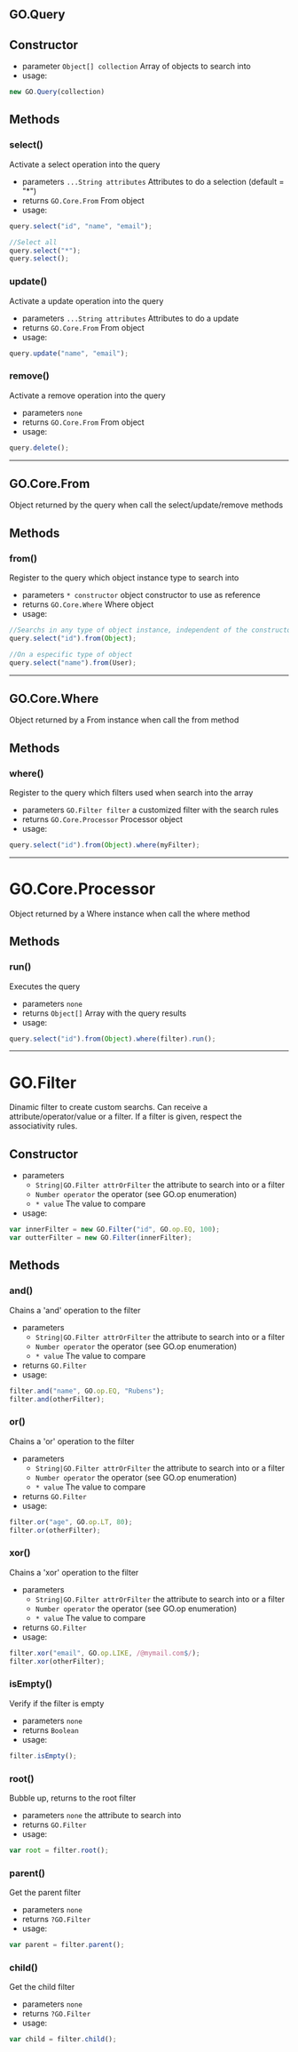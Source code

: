 ## GO.Query
## Constructor
* parameter `Object[] collection` Array of objects to search into
* usage:
```javascript
new GO.Query(collection)
```

## Methods
### select()
Activate a select operation into the query
* parameters `...String attributes` Attributes to do a selection (default = "*")
* returns `GO.Core.From` From object
* usage:
```javascript
query.select("id", "name", "email");

//Select all
query.select("*");
query.select();
```

### update()
Activate a update operation into the query
* parameters `...String attributes` Attributes to do a update
* returns `GO.Core.From` From object
* usage:
```javascript
query.update("name", "email");
```

### remove()
Activate a remove operation into the query
* parameters `none`
* returns `GO.Core.From` From object
* usage:
```javascript
query.delete();
```

***

## GO.Core.From
Object returned by the query when call the select/update/remove methods
## Methods
### from()
Register to the query which object instance type to search into
* parameters `* constructor` object constructor to use as reference
* returns `GO.Core.Where` Where object
* usage:
```javascript
//Searchs in any type of object instance, independent of the constructor
query.select("id").from(Object);

//On a especific type of object
query.select("name").from(User);

```

***

## GO.Core.Where
Object returned by a From instance when call the from method
## Methods
### where()
Register to the query which filters used when search into the array
* parameters `GO.Filter filter` a customized filter with the search rules
* returns `GO.Core.Processor` Processor object
* usage:
```javascript
query.select("id").from(Object).where(myFilter);
```

***

# GO.Core.Processor
Object returned by a Where instance when call the where method
## Methods
### run()
Executes the query
* parameters `none`
* returns `Object[]` Array with the query results
* usage:
```javascript
query.select("id").from(Object).where(filter).run();
```

***

# GO.Filter
Dinamic filter to create custom searchs. Can receive a attribute/operator/value or a filter.
If a filter is given, respect the associativity rules.
## Constructor
* parameters 
  * `String|GO.Filter attrOrFilter` the attribute to search into or a filter
  * `Number operator` the operator (see GO.op enumeration)
  * `* value` The value to compare
* usage:
```javascript
var innerFilter = new GO.Filter("id", GO.op.EQ, 100);
var outterFilter = new GO.Filter(innerFilter);
```

## Methods
### and()
Chains a 'and' operation to the filter
* parameters 
  * `String|GO.Filter attrOrFilter` the attribute to search into or a filter
  * `Number operator` the operator (see GO.op enumeration)
  * `* value` The value to compare
* returns `GO.Filter`
* usage:
```javascript
filter.and("name", GO.op.EQ, "Rubens");
filter.and(otherFilter);
```

### or()
Chains a 'or' operation to the filter
* parameters 
  * `String|GO.Filter attrOrFilter` the attribute to search into or a filter
  * `Number operator` the operator (see GO.op enumeration)
  * `* value` The value to compare
* returns `GO.Filter`
* usage:
```javascript
filter.or("age", GO.op.LT, 80);
filter.or(otherFilter);
```

### xor()
Chains a 'xor' operation to the filter
* parameters 
  * `String|GO.Filter attrOrFilter` the attribute to search into or a filter
  * `Number operator` the operator (see GO.op enumeration)
  * `* value` The value to compare
* returns `GO.Filter`
* usage:
```javascript
filter.xor("email", GO.op.LIKE, /@mymail.com$/);
filter.xor(otherFilter);
```

### isEmpty()
Verify if the filter is empty
* parameters `none`
* returns `Boolean`
* usage:
```javascript
filter.isEmpty();
```

### root()
Bubble up, returns to the root filter
* parameters `none` the attribute to search into
* returns `GO.Filter`
* usage:
```javascript
var root = filter.root();
```

### parent()
Get the parent filter
* parameters `none`
* returns `?GO.Filter`
* usage:
```javascript
var parent = filter.parent();
```

### child()
Get the child filter
* parameters `none`
* returns `?GO.Filter`
* usage:
```javascript
var child = filter.child();
```